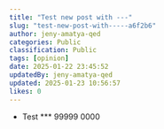 ```yaml
---
title: "Test new post with ---"
slug: "test-new-post-with-----a6f2b6"
author: jeny-amatya-qed
categories: Public
classification: Public
tags: [opinion]
date: 2025-01-22 23:45:52 
updatedBy: jeny-amatya-qed
updated: 2025-01-23 10:56:57 
likes: 0
---
```


* Test *** 99999 0000